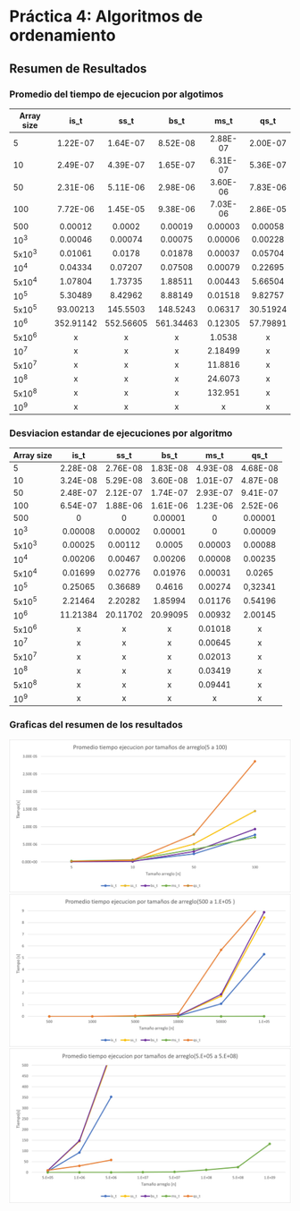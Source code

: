 # Práctica 4: Algoritmos de ordenamiento
## Resumen de Resultados
### Promedio del tiempo de ejecucion por algotimos
| Array size   | is_t   | ss_t   | bs_t   | ms_t   | qs_t   |   
| ------------ |:------:|:------:|:------:|:------:|:------:|
| 5	  | 1.22E-07 | 1.64E-07	| 8.52E-08	| 2.88E-07	| 2.00E-07 |
| 10  |	2.49E-07 | 4.39E-07	| 1.65E-07	| 6.31E-07	| 5.36E-07 |
| 50  | 2.31E-06 | 5.11E-06	| 2.98E-06	| 3.60E-06	| 7.83E-06 |
| 100 | 7.72E-06 |1.45E-05	| 9.38E-06	| 7.03E-06	| 2.86E-05 |
| 500 | 0.00012	| 0.0002 | 0.00019 | 0.00003 | 0.00058 |
| 10<sup>3</sup> | 0.00046	| 0.00074	| 0.00075	| 0.00006	| 0.00228 |
| 5x10<sup>3</sup> |	0.01061 | 0.0178	| 0.01878	| 0.00037	| 0.05704 |
| 10<sup>4</sup> |	0.04334 |	0.07207 |	0.07508 |	0.00079 |	0.22695 |
| 5x10<sup>4</sup> |	1.07804	| 1.73735 | 1.88511	| 0.00443	| 5.66504 |
| 10<sup>5</sup> | 5.30489 | 8.42962 | 8.88149 | 0.01518 | 9.82757 |
| 5x10<sup>5</sup> | 93.00213 | 145.5503| 148.5243 | 0.06317 | 30.51924 |
| 10<sup>6</sup> | 352.91142 | 552.56605 | 561.34463 | 0.12305 | 57.79891 |
| 5x10<sup>6</sup> | x | x | x | 1.0538 | x | 
| 10<sup>7</sup> | x | x | x | 2.18499 | x | 
| 5x10<sup>7</sup> | x | x | x | 11.8816 | x | 
| 10<sup>8</sup> | x | x | x | 24.6073 | x | 
| 5x10<sup>8</sup> | x | x | x | 132.951 | x | 
| 10<sup>9</sup> | x | x | x | x| x | 

### Desviacion estandar de ejecuciones por algoritmo
| Array size   | is_t   | ss_t   | bs_t   | ms_t   | qs_t   |   
| ------------ |:------:|:------:|:------:|:------:|:------:|
| 5	  | 2.28E-08 | 2.76E-08	 | 1.83E-08	| 4.93E-08	| 4.68E-08 |
| 10  |	3.24E-08 | 5.29E-08	| 3.60E-08	| 1.01E-07	| 4.87E-08 |
| 50  | 2.48E-07 | 2.12E-07 | 1.74E-07 | 2.93E-07 | 9.41E-07 |
| 100 | 6.54E-07 | 1.88E-06 | 1.61E-06 | 1.23E-06 | 2.52E-06 |
| 500 | 0	| 0 | 0.00001 | 0 | 0.00001 |
| 10<sup>3</sup> | 0.00008	| 0.00002	| 0.00001	| 0	| 0.00009 |
| 5x10<sup>3</sup>  | 0.00025 | 0.00112 | 0.0005 | 0.00003| 0.00088 |
| 10<sup>4</sup> |	0.00206 |	0.00467 |	0.00206 |	0.00008 |	0.00235 |
| 5x10<sup>4</sup> |	0.01699	| 0.02776 | 0.01976	| 0.00031 | 0.0265 |
| 10<sup>5</sup> | 0.25065 | 0.36689 | 0.4616 | 0.00274 | 0,32341 |
| 5x10<sup>5</sup> | 2.21464 | 2.20282 | 1.85994 | 0.01176 | 0.54196 |
| 10<sup>6</sup> | 11.21384 | 20.11702 | 20.99095 | 0.00932 | 2.00145 |
| 5x10<sup>6</sup> | x | x | x | 0.01018 | x | 
| 10<sup>7</sup> | x | x | x | 0.00645 | x | 
| 5x10<sup>7</sup> | x | x | x | 0.02013 | x | 
| 10<sup>8</sup> | x | x | x | 0.03419 | x | 
| 5x10<sup>8</sup> | x | x | x | 0.09441 | x | 
| 10<sup>9</sup> | x | x | x | x| x | 

### Graficas del resumen de los resultados

![Tabla 1 de promedios](./src/img/chart_1.jpg)
![Tabla 2 de promedios](./src/img/chart_2.jpg)
![Tabla 3 de promedios](./src/img/chart_3.jpg)
